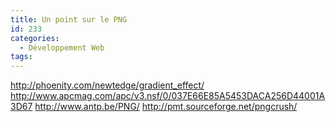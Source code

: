 ```yaml
---
title: Un point sur le PNG
id: 233
categories:
  - Développement Web
tags:
---
```


http://phoenity.com/newtedge/gradient_effect/ http://www.apcmag.com/apc/v3.nsf/0/037E66E85A5453DACA256D44001A3D67 http://www.antp.be/PNG/ http://pmt.sourceforge.net/pngcrush/